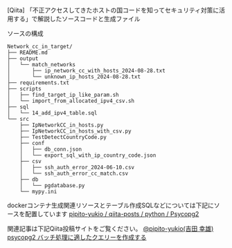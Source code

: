 [Qiita] 「不正アクセスしてきたホストの国コードを知ってセキュリティ対策に活用する」で解説したソースコードと生成ファイル

ソースの構成
```
Network_cc_in_target/
├── README.md
├── output
│   └── match_networks
│       ├── ip_network_cc_with_hosts_2024-08-28.txt
│       └── unknown_ip_hosts_2024-08-28.txt
├── requirements.txt
├── scripts
│   ├── find_target_ip_like_param.sh
│   └── import_from_allocated_ipv4_csv.sh
├── sql
│   └── 14_add_ipv4_table.sql
└── src
    ├── IpNetworkCC_in_hosts.py
    ├── IpNetworkCC_in_hosts_with_csv.py
    ├── TestDetectCountryCode.py
    ├── conf
    │   ├── db_conn.json
    │   └── export_sql_with_ip_country_code.json
    ├── csv
    │   ├── ssh_auth_error_2024-06-10.csv
    │   └── ssh_auth_error_cc_match.csv
    ├── db
    │   └── pgdatabase.py
    └── mypy.ini
```

dockerコンテナ生成関連リソースとテーブル作成SQLなどについては下記にソースを配置しています
[pipito-yukio / qiita-posts / python / Psycopg2](https://github.com/pipito-yukio/qiita-posts/tree/main/python/Psycopg2)

関連記事は下記Qiita投稿サイトをご覧ください。
[@pipito-yukio(吉田 幸雄) psycopg2 バッチ処理に適したクエリーを作成する](https://qiita.com/pipito-yukio/items/ded82fd1018e378f4f1c)


